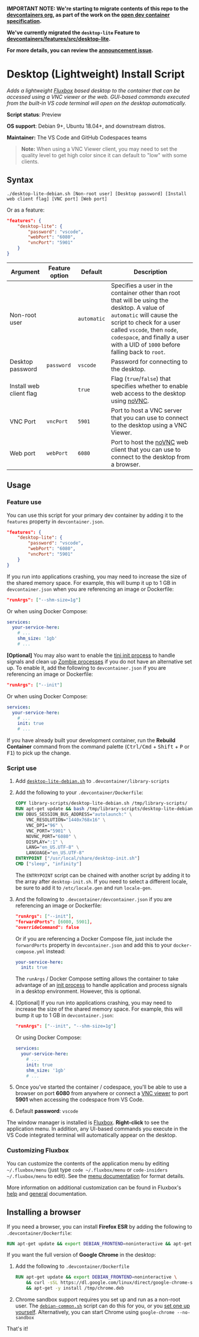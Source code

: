 **IMPORTANT NOTE: We're starting to migrate contents of this repo to the [devcontainers org](https://github.com/devcontainers), as part of the work on the [open dev container specification](https://containers.dev).**

**We've currently migrated the `desktop-lite` Feature to [devcontainers/features/src/desktop-lite](https://github.com/devcontainers/features/tree/main/src/desktop-lite).**

**For more details, you can review the [announcement issue](https://github.com/microsoft/vscode-dev-containers/issues/1589).**

# Desktop (Lightweight) Install Script

*Adds a lightweight [Fluxbox](http://fluxbox.org/) based desktop to the container that can be accessed using a VNC viewer or the web. GUI-based commands executed from the built-in VS code terminal will open on the desktop automatically.*

**Script status**: Preview

**OS support**: Debian 9+, Ubuntu 18.04+, and downstream distros.

**Maintainer:** The VS Code and GitHub Codespaces teams

> **Note:** When using a VNC Viewer client, you may need to set the quality level to get high color since it can default to "low" with some clients.

## Syntax

```text
./desktop-lite-debian.sh [Non-root user] [Desktop password] [Install web client flag] [VNC port] [Web port]
```

Or as a feature:

```json
"features": {
    "desktop-lite": {
        "password": "vscode",
        "webPort": "6080",
        "vncPort": "5901"
    }
}
```

|Argument| Feature option |Default|Description|
|--------|----------------|-------|-----------|
|Non-root user| | `automatic`| Specifies a user in the container other than root that will be using the desktop. A value of `automatic` will cause the script to check for a user called `vscode`, then `node`, `codespace`, and finally a user with a UID of `1000` before falling back to `root`. |
|Desktop password| `password` | `vscode`| Password for connecting to the desktop.|
|Install web client flag| | `true`| Flag (`true`/`false`) that specifies whether to enable web access to the desktop using [noVNC](https://novnc.com/info.html).|
|VNC Port| `vncPort` | `5901`| Port to host a VNC server that you can use to connect to the desktop using a VNC Viewer.|
|Web port | `webPort` | `6080`| Port to host the [noVNC](https://novnc.com/info.html) web client that you can use to connect to the desktop from a browser.|

## Usage

### Feature use

You can use this script for your primary dev container by adding it to the `features` property in `devcontainer.json`. 

```json
"features": {
    "desktop-lite": {
        "password": "vscode",
        "webPort": "6080",
        "vncPort": "5901"
    }
}
```

If you run into applications crashing, you may need to increase the size of the shared memory space. For example, this will bump it up to 1 GB in `devcontainer.json` when you are referencing an image or Dockerfile:

```json
"runArgs": ["--shm-size=1g"]
```

Or when using Docker Compose:

```yaml
services:
  your-service-here:
    # ...
    shm_size: '1gb'
    # ...
```

**[Optional]** You may also want to enable the [tini init process](https://docs.docker.com/engine/reference/run/#specify-an-init-process) to handle signals and clean up [Zombie processes](https://en.wikipedia.org/wiki/Zombie_process) if you do not have an alternative set up. To enable it, add the following to `devcontainer.json` if you are referencing an image or Dockerfile:

```json
"runArgs": ["--init"]
```

Or when using Docker Compose:

```yaml
services:
  your-service-here:
    # ...
    init: true
    # ...
```

If you have already built your development container, run the **Rebuild Container** command from the command palette (<kbd>Ctrl/Cmd</kbd> + <kbd>Shift</kbd> + <kbd>P</kbd> or <kbd>F1</kbd>) to pick up the change.

### Script use

1. Add [`desktop-lite-debian.sh`](../desktop-lite-debian.sh) to `.devcontainer/library-scripts`

2. Add the following to your `.devcontainer/Dockerfile`:

    ```Dockerfile
    COPY library-scripts/desktop-lite-debian.sh /tmp/library-scripts/
    RUN apt-get update && bash /tmp/library-scripts/desktop-lite-debian.sh
    ENV DBUS_SESSION_BUS_ADDRESS="autolaunch:" \
        VNC_RESOLUTION="1440x768x16" \
        VNC_DPI="96" \
        VNC_PORT="5901" \
        NOVNC_PORT="6080" \
        DISPLAY=":1" \
        LANG="en_US.UTF-8" \
        LANGUAGE="en_US.UTF-8"
    ENTRYPOINT ["/usr/local/share/desktop-init.sh"]
    CMD ["sleep", "infinity"]
    ```

    The `ENTRYPOINT` script can be chained with another script by adding it to the array after `desktop-init.sh`.
    If you need to select a different locale, be sure to add it to `/etc/locale.gen` and run `locale-gen`.

3. And the following to `.devcontainer/devcontainer.json` if you are referencing an image or Dockerfile:

    ```json
    "runArgs": ["--init"],
    "forwardPorts": [6080, 5901],
    "overrideCommand": false
    ```

    Or if you are referencing a Docker Compose file, just include the `forwardPorts` property in `devcontainer.json` and add this to your `docker-compose.yml` instead:

    ```yaml
    your-service-here:
      init: true
    ```

    The `runArgs` / Docker Compose setting allows the container to take advantage of an [init process](https://docs.docker.com/engine/reference/run/#specify-an-init-process) to handle application and process signals in a desktop environment. However, this is optional.

4. [Optional] If you run into applications crashing, you may need to increase the size of the shared memory space. For example, this will bump it up to 1 GB in `devcontainer.json`:

    ```json
    "runArgs": ["--init", "--shm-size=1g"]
    ```

    Or using Docker Compose:

    ```yaml
    services:
      your-service-here:
        # ...
        init: true
        shm_size: '1gb'
        # ...
    ```

5. Once you've started the container / codespace, you'll be able to use a browser on port **6080** from anywhere or connect a [VNC viewer](https://www.realvnc.com/en/connect/download/viewer/) to port **5901** when accessing the codespace from VS Code.

6. Default **password**: `vscode`

The window manager is installed is [Fluxbox](http://fluxbox.org/). **Right-click** to see the application menu. In addition, any UI-based commands you execute in the VS Code integrated terminal will automatically appear on the desktop.

### Customizing Fluxbox

You can customize the contents of the application menu by editing `~/.fluxbox/menu` (just type `code ~/.fluxbox/menu` or `code-insiders ~/.fluxbox/menu` to edit). See the [menu documentation](http://www.fluxbox.org/help/man-fluxbox-menu.php) for format details.

More information on additional customization can be found in Fluxbox's [help](http://www.fluxbox.org/help/) and [general](http://fluxbox.sourceforge.net/docbook/en/html/book1.html) documentation.

## Installing a browser

If you need a browser, you can install **Firefox ESR** by adding the following to `.devcontainer/Dockerfile`:

```Dockerfile
RUN apt-get update && export DEBIAN_FRONTEND=noninteractive && apt-get install -y firefox-esr
```

If you want the full version of **Google Chrome** in the desktop:

1. Add the following to `.devcontainer/Dockerfile`

    ```Dockerfile
    RUN apt-get update && export DEBIAN_FRONTEND=noninteractive \
        && curl -sSL https://dl.google.com/linux/direct/google-chrome-stable_current_amd64.deb -o /tmp/chrome.deb \
        && apt-get -y install /tmp/chrome.deb
    ```

2. Chrome sandbox support requires you set up and run as a non-root user. The [`debian-common.sh`](common.md) script can do this for you, or you [set one up yourself](https://aka.ms/vscode-remote/containers/non-root). Alternatively, you can start Chrome using `google-chrome --no-sandbox`

That's it!
